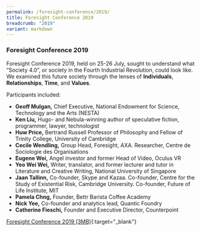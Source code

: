 ```yaml
---
permalink: /foresight-conference/2019/
title: Foresight Conference 2019
breadcrumb: "2019"
variant: markdown
---
```

### Foresight Conference 2019

Foresight Conference 2019, held on 25-26 July, sought to understand what “Society 4.0”, or society in the Fourth Industrial Revolution, could look like. We examined this future society through the lenses of **Individuals**, **Relationships**, **Time**, and **Values**.

Participants included:

* **Geoff Mulgan,** Chief Executive, National Endowment for Science, Technology and the Arts (NESTA)
* **Ken Liu,** Hugo- and Nebula-winning author of speculative fiction, programmer, lawyer, technologist
* **Huw Price,** Bertrand Russell Professor of Philosophy and Fellow of Trinity College, University of Cambridge
* **Cecile Wendling,** Group Head, Foresight, AXA. Researcher, Centre de Sociologie des Organisations
* **Eugene Wei,** Angel investor and former Head of Video, Oculus VR
* **Yeo Wei Wei,** Writer, translator, and former lecturer and tutor in Literature and Creative Writing, National University of Singapore
* **Jaan Tallinn,** Co-founder, Skype and Kazaa. Co-founder, Centre for the Study of Existential Risk, Cambridge University. Co-founder, Future of Life Institute, MIT
* **Pamela Chng,** Founder, Bettr Barista Coffee Academy
* **Nick Yee,** Co-founder and analytics lead, Quantic Foundry
* **Catherine Fieschi,** Founder and Executive Director, Counterpoint 


[Foresight Conference 2019 (3MB)](https://www.csf.gov.sg/files/media-centre/fc2019-external-report.pdf){:target="_blank"}